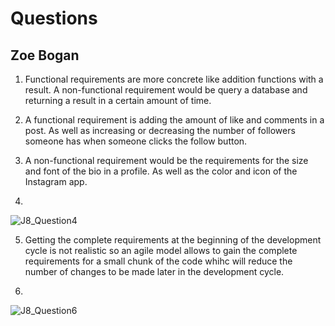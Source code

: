 # Questions
## Zoe Bogan

1. Functional requirements are more concrete like addition functions with a result. A non-functional requirement would be query a database and returning a result in a certain amount of time. 

2. A functional requirement is adding the amount of like and comments in a post. As well as increasing or decreasing the number of followers someone has when someone clicks the follow button. 

3. A non-functional requirement would be the requirements for the size and font of the bio in a profile. As well as the color and icon of the Instagram app. 

4.
![J8_Question4](https://github.com/user-attachments/assets/c50dd33d-acf7-4d00-ab4f-d71a10917ee1)

5. Getting the complete requirements at the beginning of the development cycle is not realistic so an agile model allows to gain the complete requirements for a small chunk of the code whihc will reduce the number of changes to be made later in the development cycle. 

6.
![J8_Question6](https://github.com/user-attachments/assets/45a9101f-91f6-45a8-ac7a-c4bf966dd09b)
